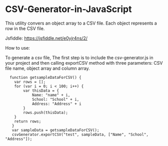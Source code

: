 # CSV-Generator-in-JavaScript

This utility convers an object array to a CSV file. Each object represents a row in the CSV file. 

Jsfiddle: https://jsfiddle.net/e0yjr4ns/2/

How to use:

To generate a csv file, The first step is to include the csv-generator.js in your project and then calling exportCSV method with three parameters: CSV file name, object array and column array.  

```
  function getsampleDataForCSV() {
   	var rows = [];
   	for (var i = 0; i < 100; i++) {
   		var thisData = {
   			Name: "name" + i,
   			School: "School" + i,
   			Address: "Address" + i
   		}
   		rows.push(thisData);
   	}
   	return rows;
   }
   var sampleData = getsampleDataForCSV();
   csvGenerator.exportCSV("test", sampleData, ["Name", "School", "Address"]);
   ```

